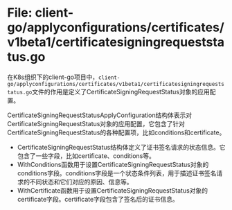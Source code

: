 # File: client-go/applyconfigurations/certificates/v1beta1/certificatesigningrequeststatus.go

在K8s组织下的client-go项目中，`client-go/applyconfigurations/certificates/v1beta1/certificatesigningrequeststatus.go`文件的作用是定义了CertificateSigningRequestStatus对象的应用配置。

CertificateSigningRequestStatusApplyConfiguration结构体表示对CertificateSigningRequestStatus对象的应用配置，它包含了针对CertificateSigningRequestStatus的各种配置项，比如conditions和certificate。

- CertificateSigningRequestStatus结构体定义了证书签名请求的状态信息。它包含了一些字段，比如certificate、conditions等。
- WithConditions函数用于设置CertificateSigningRequestStatus对象的conditions字段。conditions字段是一个状态条件列表，用于描述证书签名请求的不同状态和它们对应的原因、信息等。
- WithCertificate函数用于设置CertificateSigningRequestStatus对象的certificate字段。certificate字段包含了签名后的证书信息。

